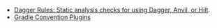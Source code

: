 - [Dagger Rules: Static analysis checks for using Dagger, Anvil, or Hilt](https://whosnickdoglio.dev/dagger-rules/).  
- [Gradle Convention Plugins](https://github.com/WhosNickDoglio/convention-plugins)